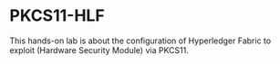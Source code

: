 # PKCS11-HLF
This hands-on lab is about the configuration of Hyperledger Fabric to exploit (Hardware Security Module) via PKCS11.
